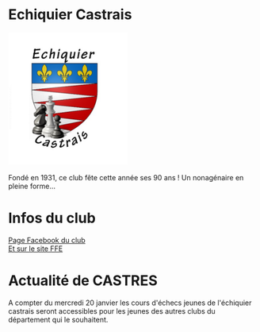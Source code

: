 # Echiquier Castrais
<img src="../MiniLogoEchiquierCastrais.png" alt="" />

Fondé en 1931, ce club fête cette année ses 90 ans !
Un nonagénaire en pleine forme...

# Infos du club
<a href="https://fr-fr.facebook.com/echiquier.castrais/">Page Facebook du club</a><br>
<a href="http://www.echecs.asso.fr/FicheClub.aspx?Ref=1233">Et sur le site FFE</a>

<!--
    ceci est un commentaire non affiché !
-->


# Actualité de CASTRES
A compter du mercredi 20 janvier les cours d'échecs jeunes de l'échiquier castrais seront accessibles pour les jeunes des autres clubs du département qui le souhaitent.


